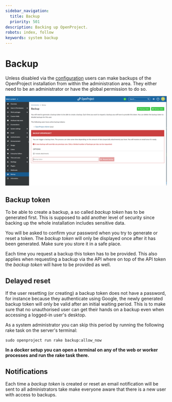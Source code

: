 ```yaml
---
sidebar_navigation:
  title: Backup
  priority: 501
description: Backing up OpenProject.
robots: index, follow
keywords: system backup
---
```

# Backup

Unless disabled via the [configuration](../../installation-and-operations/configuration/#backup-enabled)
users can make backups of the OpenProject installation from within the administration area.
They either need to be an administrator or have the global permission to do so.

![System-admin-guide-backup-11.3](openproject-backup.png)

## Backup token

To be able to create a backup, a so called _backup token_ has to be generated first.
This is supposed to add another level of security since backing up the whole installation
includes sensitive data.

You will be asked to confirm your password when you try to generate or reset a token.
The _backup token_ will only be displayed once after it has been generated.
Make sure you store it in a safe place.

Each time you request a backup this token has to be provided.
This also applies when requesting a backup via the API where on top of the API token
the _backup token_ will have to be provided as well.

## Delayed reset

If the user resetting (or creating) a backup token does not have a password, for instance because they
authenticate using Google, the newly generated backup token will only be valid after an initial waiting period.
This is to make sure that no unauthorised user can get their hands on a backup even when accessing
a logged-in user's desktop.

As a system administrator you can skip this period by running the following rake task on the server's terminal:

```
sudo openproject run rake backup:allow_now
```

__In a docker setup you can open a terminal on any of the web or worker processes and run the rake task there.__

## Notifications

Each time a _backup token_ is created or reset an email notification will be sent to all administrators
take make everyone aware that there is a new user with access to backups.
